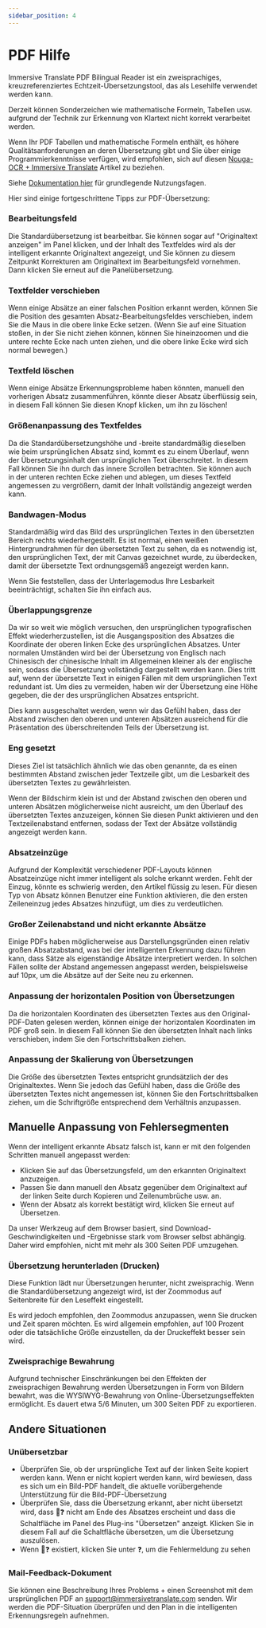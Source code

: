 ```yaml
---
sidebar_position: 4
---
```


# PDF Hilfe

Immersive Translate PDF Bilingual Reader ist ein zweisprachiges, kreuzreferenziertes Echtzeit-Übersetzungstool, das als Lesehilfe verwendet werden kann.

Derzeit können Sonderzeichen wie mathematische Formeln, Tabellen usw. aufgrund der Technik zur Erkennung von Klartext nicht korrekt verarbeitet werden.

Wenn Ihr PDF Tabellen und mathematische Formeln enthält, es höhere Qualitätsanforderungen an deren Übersetzung gibt und Sie über einige Programmierkenntnisse verfügen, wird empfohlen, sich auf diesen [Nouga-OCR + Immersive Translate](https://app.immersivetranslate.com/pdf-pro/) Artikel zu beziehen.

Siehe [Dokumentation hier](/docs/usage/#pdf-file-translation) für grundlegende Nutzungsfagen.

Hier sind einige fortgeschrittene Tipps zur PDF-Übersetzung:


### Bearbeitungsfeld

Die Standardübersetzung ist bearbeitbar. Sie können sogar auf "Originaltext anzeigen" im Panel klicken, und der Inhalt des Textfeldes wird als der intelligent erkannte Originaltext angezeigt, und Sie können zu diesem Zeitpunkt Korrekturen am Originaltext im Bearbeitungsfeld vornehmen. Dann klicken Sie erneut auf die Panelübersetzung.

### Textfelder verschieben

Wenn einige Absätze an einer falschen Position erkannt werden, können Sie die Position des gesamten Absatz-Bearbeitungsfeldes verschieben, indem Sie die Maus in die obere linke Ecke setzen. (Wenn Sie auf eine Situation stoßen, in der Sie nicht ziehen können, können Sie hineinzoomen und die untere rechte Ecke nach unten ziehen, und die obere linke Ecke wird sich normal bewegen.)

### Textfeld löschen

Wenn einige Absätze Erkennungsprobleme haben könnten, manuell den vorherigen Absatz zusammenführen, könnte dieser Absatz überflüssig sein, in diesem Fall können Sie diesen Knopf klicken, um ihn zu löschen!

### Größenanpassung des Textfeldes

Da die Standardübersetzungshöhe und -breite standardmäßig dieselben wie beim ursprünglichen Absatz sind, kommt es zu einem Überlauf, wenn der Übersetzungsinhalt den ursprünglichen Text überschreitet. In diesem Fall können Sie ihn durch das innere Scrollen betrachten. Sie können auch in der unteren rechten Ecke ziehen und ablegen, um dieses Textfeld angemessen zu vergrößern, damit der Inhalt vollständig angezeigt werden kann.


### Bandwagen-Modus

Standardmäßig wird das Bild des ursprünglichen Textes in den übersetzten Bereich rechts wiederhergestellt. Es ist normal, einen weißen Hintergrundrahmen für den übersetzten Text zu sehen, da es notwendig ist, den ursprünglichen Text, der mit Canvas gezeichnet wurde, zu überdecken, damit der übersetzte Text ordnungsgemäß angezeigt werden kann.

Wenn Sie feststellen, dass der Unterlagemodus Ihre Lesbarkeit beeinträchtigt, schalten Sie ihn einfach aus.

### Überlappungsgrenze

Da wir so weit wie möglich versuchen, den ursprünglichen typografischen Effekt wiederherzustellen, ist die Ausgangsposition des Absatzes die Koordinate der oberen linken Ecke des ursprünglichen Absatzes. Unter normalen Umständen wird bei der Übersetzung von Englisch nach Chinesisch der chinesische Inhalt im Allgemeinen kleiner als der englische sein, sodass die Übersetzung vollständig dargestellt werden kann. Dies tritt auf, wenn der übersetzte Text in einigen Fällen mit dem ursprünglichen Text redundant ist. Um dies zu vermeiden, haben wir der Übersetzung eine Höhe gegeben, die der des ursprünglichen Absatzes entspricht.

Dies kann ausgeschaltet werden, wenn wir das Gefühl haben, dass der Abstand zwischen den oberen und unteren Absätzen ausreichend für die Präsentation des überschreitenden Teils der Übersetzung ist.

### Eng gesetzt

Dieses Ziel ist tatsächlich ähnlich wie das oben genannte, da es einen bestimmten Abstand zwischen jeder Textzeile gibt, um die Lesbarkeit des übersetzten Textes zu gewährleisten.

Wenn der Bildschirm klein ist und der Abstand zwischen den oberen und unteren Absätzen möglicherweise nicht ausreicht, um den Überlauf des übersetzten Textes anzuzeigen, können Sie diesen Punkt aktivieren und den Textzeilenabstand entfernen, sodass der Text der Absätze vollständig angezeigt werden kann.

### Absatzeinzüge

Aufgrund der Komplexität verschiedener PDF-Layouts können Absatzeinzüge nicht immer intelligent als solche erkannt werden. Fehlt der Einzug, könnte es schwierig werden, den Artikel flüssig zu lesen. Für diesen Typ von Absatz können Benutzer eine Funktion aktivieren, die den ersten Zeileneinzug jedes Absatzes hinzufügt, um dies zu verdeutlichen.

### Großer Zeilenabstand und nicht erkannte Absätze

Einige PDFs haben möglicherweise aus Darstellungsgründen einen relativ großen Absatzabstand, was bei der intelligenten Erkennung dazu führen kann, dass Sätze als eigenständige Absätze interpretiert werden. In solchen Fällen sollte der Abstand angemessen angepasst werden, beispielsweise auf 10px, um die Absätze auf der Seite neu zu erkennen.

### Anpassung der horizontalen Position von Übersetzungen

Da die horizontalen Koordinaten des übersetzten Textes aus den Original-PDF-Daten gelesen werden, können einige der horizontalen Koordinaten im PDF groß sein. In diesem Fall können Sie den übersetzten Inhalt nach links verschieben, indem Sie den Fortschrittsbalken ziehen.

### Anpassung der Skalierung von Übersetzungen

Die Größe des übersetzten Textes entspricht grundsätzlich der des Originaltextes. Wenn Sie jedoch das Gefühl haben, dass die Größe des übersetzten Textes nicht angemessen ist, können Sie den Fortschrittsbalken ziehen, um die Schriftgröße entsprechend dem Verhältnis anzupassen.

## Manuelle Anpassung von Fehlersegmenten

Wenn der intelligent erkannte Absatz falsch ist, kann er mit den folgenden Schritten manuell angepasst werden:

- Klicken Sie auf das Übersetzungsfeld, um den erkannten Originaltext anzuzeigen.
- Passen Sie dann manuell den Absatz gegenüber dem Originaltext auf der linken Seite durch Kopieren und Zeilenumbrüche usw. an.
- Wenn der Absatz als korrekt bestätigt wird, klicken Sie erneut auf Übersetzen.


Da unser Werkzeug auf dem Browser basiert, sind Download-Geschwindigkeiten und -Ergebnisse stark vom Browser selbst abhängig. Daher wird empfohlen, nicht mit mehr als 300 Seiten PDF umzugehen.

### Übersetzung herunterladen (Drucken)

Diese Funktion lädt nur Übersetzungen herunter, nicht zweisprachig.
Wenn die Standardübersetzung angezeigt wird, ist der Zoommodus auf Seitenbreite für den Leseffekt eingestellt.

Es wird jedoch empfohlen, den Zoommodus anzupassen, wenn Sie drucken und Zeit sparen möchten. Es wird allgemein empfohlen, auf 100 Prozent oder die tatsächliche Größe einzustellen, da der Druckeffekt besser sein wird.

### Zweisprachige Bewahrung

Aufgrund technischer Einschränkungen bei den Effekten der zweisprachigen Bewahrung werden Übersetzungen in Form von Bildern bewahrt, was die WYSIWYG-Bewahrung von Online-Übersetzungseffekten ermöglicht. Es dauert etwa 5/6 Minuten, um 300 Seiten PDF zu exportieren.

## Andere Situationen

### Unübersetzbar

- Überprüfen Sie, ob der ursprüngliche Text auf der linken Seite kopiert werden kann. Wenn er nicht kopiert werden kann, wird bewiesen, dass es sich um ein Bild-PDF handelt, die aktuelle vorübergehende Unterstützung für die Bild-PDF-Übersetzung
- Überprüfen Sie, dass die Übersetzung erkannt, aber nicht übersetzt wird, dass 🔄❓ nicht am Ende des Absatzes erscheint und dass die Schaltfläche im Panel des Plug-ins "Übersetzen" anzeigt. Klicken Sie in diesem Fall auf die Schaltfläche übersetzen, um die Übersetzung auszulösen.
- Wenn 🔄❓ existiert, klicken Sie unter ❓, um die Fehlermeldung zu sehen

### Mail-Feedback-Dokument

Sie können eine Beschreibung Ihres Problems + einen Screenshot mit dem ursprünglichen PDF an support@immersivetranslate.com senden. Wir werden die PDF-Situation überprüfen und den Plan in die intelligenten Erkennungsregeln aufnehmen.